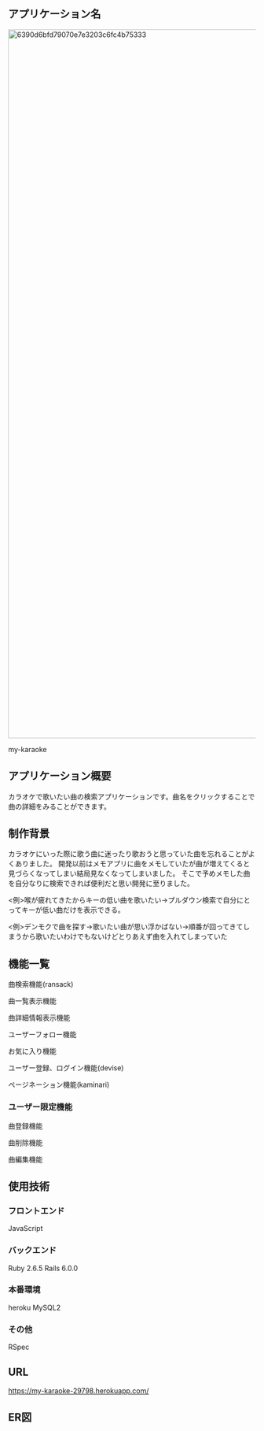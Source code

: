 ## アプリケーション名
<img width="1440" alt="6390d6bfd79070e7e3203c6fc4b75333" src="https://user-images.githubusercontent.com/68278795/102321719-6aebac00-3fc1-11eb-9ee4-890077bd3821.png">


my-karaoke

## アプリケーション概要
カラオケで歌いたい曲の検索アプリケーションです。曲名をクリックすることで曲の詳細をみることができます。

## 制作背景

カラオケにいった際に歌う曲に迷ったり歌おうと思っていた曲を忘れることがよくありました。
開発以前はメモアプリに曲をメモしていたが曲が増えてくると見づらくなってしまい結局見なくなってしまいました。
そこで予めメモした曲を自分なりに検索できれば便利だと思い開発に至りました。

<例>喉が疲れてきたからキーの低い曲を歌いたい→プルダウン検索で自分にとってキーが低い曲だけを表示できる。

<例>デンモクで曲を探す→歌いたい曲が思い浮かばない→順番が回ってきてしまうから歌いたいわけでもないけどとりあえず曲を入れてしまっていた



## 機能一覧
曲検索機能(ransack)

曲一覧表示機能

曲詳細情報表示機能

ユーザーフォロー機能

お気に入り機能

ユーザー登録、ログイン機能(devise)

ページネーション機能(kaminari)

### ユーザー限定機能
曲登録機能

曲削除機能

曲編集機能

## 使用技術
### フロントエンド

JavaScript

### バックエンド

Ruby 2.6.5
Rails 6.0.0

### 本番環境
heroku
MySQL2

### その他
RSpec

## URL
https://my-karaoke-29798.herokuapp.com/

## ER図